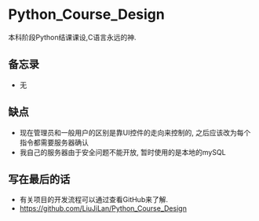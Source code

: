 # Python_Course_Design
本科阶段Python结课课设,C语言永远的神.

## 备忘录
- 无

## 缺点
- 现在管理员和一般用户的区别是靠UI控件的走向来控制的, 之后应该改为每个指令都需要服务器确认
- 我自己的服务器由于安全问题不能开放, 暂时使用的是本地的mySQL

## 写在最后的话
- 有关项目的开发流程可以通过查看GitHub来了解.
- https://github.com/LiuJiLan/Python_Course_Design
